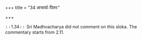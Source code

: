 +++
title = "34 आचार्याः पितरः"

+++
  
  
।।1.34।। Sri Madhvacharya did not comment on this sloka. The commentary
starts from 2.11.  
  
